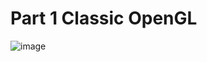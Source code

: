 # Part 1 Classic OpenGL




![image](https://github.com/user-attachments/assets/8db4f374-c187-4b29-9b10-f51b30476193)

